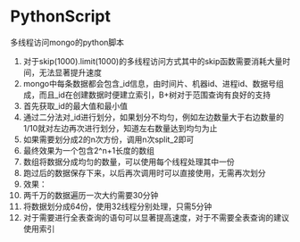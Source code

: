 # PythonScript
多线程访问mongo的python脚本
1. 对于skip(1000).limit(1000)的多线程访问方式其中的skip函数需要消耗大量时间，无法显著提升速度
2. mongo中每条数据都会包含_id信息，由时间片、机器id、进程id、数据号组成，而且_id在创建数据时便建立索引，B+树对于范围查询有良好的支持
3. 首先获取_id的最大值和最小值
4. 通过二分法对_id进行划分，如果划分不均匀，例如左边数量大于右边数量的1/10就对左边再次进行划分，知道左右数量达到均匀为止
5. 如果需要划分成2的n次方份，调用n次split_2即可
6. 最终效果为一个包含2^n+1长度的数组
7. 数组将数据分成均匀的数量，可以使用每个线程处理其中一份
8. 跑过后的数据保存下来，以后再次调用时可以直接使用，无需再次划分
9. 效果：
10.   两千万的数据遍历一次大约需要30分钟
11.   将数据划分成64份，使用32线程分别处理，只需5分钟
12.   对于需要进行全表查询的语句可以显著提高速度，对于不需要全表查询的建议使用索引
